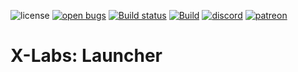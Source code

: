 ![license](https://img.shields.io/github/license/XLabsProject/launcher.svg)
[![open bugs](https://img.shields.io/github/issues/XLabsProject/launcher/bug?label=bugs)](https://github.com/XLabsProject/launcher/issues?q=is%3Aissue+is%3Aopen+label%3Abug)
[![Build status](https://ci.appveyor.com/api/projects/status/p49wb65n4he4m3h9/branch/develop?svg=true)](https://ci.appveyor.com/project/XLabsProject/launcher/branch/develop)
[![Build](https://github.com/XLabsProject/launcher/workflows/Build/badge.svg)](https://github.com/XLabsProject/launcher/actions)
[![discord](https://img.shields.io/endpoint?url=https://momo5502.com/iw4x/members-badge.php)](https://discord.gg/sKeVmR3)
[![patreon](https://img.shields.io/badge/patreon-support-blue.svg?logo=patreon)](https://www.patreon.com/xlabsproject)


# X-Labs: Launcher